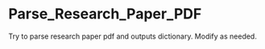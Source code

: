# Parse_Research_Paper_PDF
Try to parse research paper pdf and outputs dictionary. Modify as needed.
